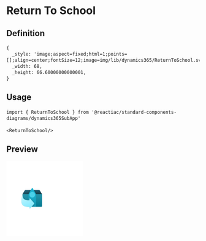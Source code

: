 # Return To School

## Definition

```
{
  _style: 'image;aspect=fixed;html=1;points=[];align=center;fontSize=12;image=img/lib/dynamics365/ReturnToSchool.svg;strokeColor=none;',
  _width: 68,
  _height: 66.60000000000001,
}
```

## Usage

```
import { ReturnToSchool } from '@reactiac/standard-components-diagrams/dynamics365SubApp'

<ReturnToSchool/>
```

## Preview

<img src="./return-to-school.png" width="200"/>
